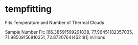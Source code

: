 # tempfitting
Fits Temperature and Number of Thermal Clouds


Sample Number Fit: [66.38591599291838, 77.96451182357035, 71.98509156816351, 72.87207641452181] millions